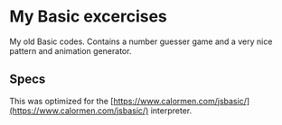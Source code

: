 # My Basic excercises

My old Basic codes. Contains a number guesser game and a very nice pattern and animation generator.

## Specs

This was optimized for the [https://www.calormen.com/jsbasic/](https://www.calormen.com/jsbasic/) interpreter.